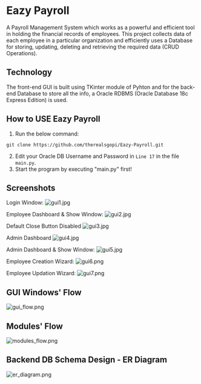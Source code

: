 # Eazy Payroll
A Payroll Management System which works as a powerful and efficient tool in holding the financial records of employees.
This project collects data of each employee in a particular organization and efficiently uses a Database for storing, updating, deleting and retrieving the required data (CRUD Operations).

## Technology
The front-end GUI is built using TKinter module of Pyhton and for the back-end Database to store all the info, a Oracle RDBMS (Oracle Database 18c Express Edition) is used. 

## How to USE Eazy Payroll
1. Run the below command:
```
git clone https://github.com/therealsgopi/Eazy-Payroll.git
```
2. Edit your Oracle DB Username and Password in `Line 17` in the file `main.py`.
3. Start the program by executing "main.py" first!

## Screenshots
Login Window:
![gui1.jpg](pictures/gui1.jpg)

Employee Dashboard & Show Window:
![gui2.jpg](pictures/gui2.jpg)

Default Close Button Disabled
![gui3.jpg](pictures/gui3.jpg)

Admin Dashboard
![gui4.jpg](pictures/gui4.jpg)

Admin Dashboard & Show Window:
![gui5.jpg](pictures/gui5.jpg)

Employee Creation Wizard:
![gui6.png](pictures/gui6.png)

Employee Updation Wizard:
![gui7.png](pictures/gui7.png)

## GUI Windows' Flow
![gui_flow.png](pictures/gui_flow.png)

## Modules' Flow
![modules_flow.png](https://github.com/therealsgopi/Eazy-Payroll/blob/main/pictures/modules_flow.png)

## Backend DB Schema Design - ER Diagram
![er_diagram.png](pictures/er_diagram.png)
